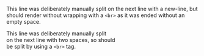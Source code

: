This line was deliberately manually split
on the next line with a new-line, but should render without
wrapping with a `<br>` as it was ended without an empty space.

This line was deliberately manually split  
on the next line with two spaces, so should      
be split by using a `<br>` tag.
